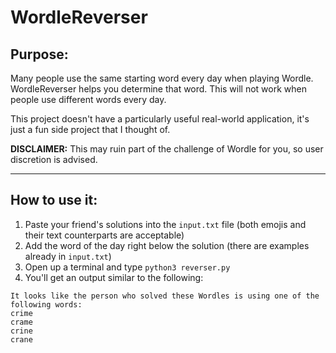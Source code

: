 # WordleReverser

## Purpose:
Many people use the same starting word every day when playing Wordle. WordleReverser helps you determine that word. This will not work when people use different words every day.

This project doesn't have a particularly useful real-world application, it's just a fun side project that I thought of.

**DISCLAIMER:** This may ruin part of the challenge of Wordle for you, so user discretion is advised.

---

## How to use it:
1. Paste your friend's solutions into the `input.txt` file (both emojis and their text counterparts are acceptable)
2. Add the word of the day right below the solution (there are examples already in `input.txt`)
3. Open up a terminal and type `python3 reverser.py`
4. You'll get an output similar to the following:
```
It looks like the person who solved these Wordles is using one of the following words:
crime
crame
crine
crane
```

